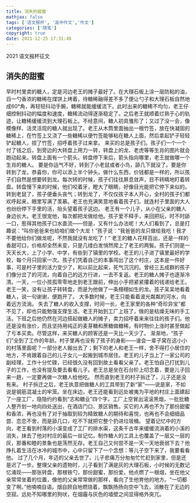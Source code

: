 ```yaml
---
title: 消失的甜蜜
mathjax: false
tags: ['语文报杯', '高中作文','作文']
categories: ['随笔']
copyright: true
date: 2021-12-25 17:31:48
---
```


2021 语文报杯征文

## 消失的甜蜜
早时村里卖的糖人，定是河边老王的摊子最好了。在大理石板上涂一层防粘的油，舀一勺香浓的糖稀在煤饼上烤着，待糖稀融得差不多了便让勺子和大理石板自然地成60°角，再轻轻抖动手腕，糖稀就能缓缓流下。<!-- more -->此时出来的糖稀不均匀，老王仔细控制抖动的幅度和速度，糖稀流动得逐渐稳定了。之后老王就顺着烂熟于心的轨迹，让糖稀缓缓流到大理石板上。不经意间，糖人初具雏形了；又过了没一会，像模像样、活灵活现的糖人就出现了。老王从木筒里面抽出一根竹签，放在快凝固的糖稀上，在竹签上又浇了一些糖稀以便竹签能够粘在糖人上面，然后拿起铲子轻轻铲起糖人，捏了竹签，招呼着孩子过来拿。
来买的总是孩子们。孩子们一个一个付了钱之后，到旁边的大转盘上用力一转，转盘上的龙、老虎等等生肖的图片就会跑动起来。转盘上面有一个箭头。转盘停下来后，箭头指向哪里，老王就做哪一个生肖的糖人。
要是你运气不好，转到了小老鼠或者小鸟，舔几下就没了。要是你转到了龙，恭喜你，你可以添上半个钟头。做什么东西，价钱都是一样的，所以孩子们自然是想要转到龙。每次转的时候，孩子们往往屏息敛声，目不转睛地盯着转盘。转盘慢下来的时候，他们咬着牙，瞪大了眼睛，好像目光能把它停下来似的。转到老鼠了，孩子便垂头丧气；转到龙了，不仅仅孩子本人开心，全村的孩子们都欢呼起来，眼里写满了羡慕。老王也充满笑意地看着孩子们。就连村子里面的大人也纷纷停下手里的活，抬头望着孩子这边。
老王有一个儿子，从小在父亲的糖人身边长大。老王很宠他，每次都把龙做给他。孩子爱不释手，来回把玩，时不时舔一口，惹得其他孩子口水直流——但是，又有什么办法呢！大人们看到了，总是打趣说：“叫你爸爸来也给咱们做个大龙！”孩子说：“我爸爸的龙只做给我吃！我才不要他给你们做龙呢，不然我就没有龙吃了！”
老王的糖人花样百出，还是一样的香甜可口，价格却全然未变，只是几缕白发悄然爬上了老王的两鬓。孩子们则是一天天长大，上了小学、中学，有些到了镇里的学校。老王的儿子进了镇里最好的学校，每个月只回家一次。孩子们凭着自己的本事闯出了这个村庄，这本是一件好事，可是村子里的活力变少了，和以前比起来，死气沉沉的。曾经三五成群的孩子们像分岔了的河流，向着自己的远方行进，一去不复返。老王的糖人摊子也逐渐冷清。一天，一位小孩孤零零地走到老王跟前，伸出小手把紧紧攥着的钱递给老王。老王一笑，没有让孩子转转盘，而是为他做了一条栩栩如生的龙。孩子呆呆地看着糖人，说一句谢谢，便跑开了。
大多数时候，老王只能看着波光粼粼的河水，向着远方流淌。
失去了糖人的收入支撑，时间一长，老王家里的各种“奇珍异宝”都不见了，却也只能勉强支撑生活。老王开始到工厂上班了，做的是枯燥无味的手工活。下班之后他仍然在河边搭起做糖人的摊子，卖力招呼着来来往往的孩子们。他还是没有涨价，而且坚持用纯正的麦芽糖和蔗糖做糖稀，有时物价上涨时甚至做起了亏本买卖。尽管这样，来买糖人的顾客还是一天比一天少了。
渐渐地，“孩子们”全到了工作的年龄。村子里再也没有了孩子的身影——谁会一辈子窝在这小小的村落里面呢？一部分老人搬出去了；剩下的老人和老王一样，舍不得打小居住的地方，不肯跟着自己的儿子女儿一起搬到城市居住。老王的儿子当上了一家公司的副经理，工作十分忙碌，已经很久没有回到故土看看父亲了。老王怕自己打扰到儿子的工作，也没有提及要去看看儿子。老王总是坐在石台阶上叨念着，要是儿子回来一趟，一定要再做一次糖人给他吃。
然而直到老王的村子拆迁了，儿子还是没有来。
村子拆迁之后，老王执意把做糖人的工具带到了新“家”——说是家，不如说是钢筋混凝土的牢笼。坐在床边，老王还能看到远处被夷为平地的村庄上面建起了一座工厂，隐隐约约看到“志和糖业”四个字。工厂上空冒出滚滚黑烟，一批批糖人整齐划一地向四处送出，在酒店门口、景区销售。买它的人再也不为了那份甜蜜和香浓，再也没有了对于抽取到较为精致糖人的期待和喜悦，也再也不会细细品尝、恋恋不舍，而是舔几口，吃不下就把它整个扔进垃圾桶。
望着记忆中的方向，老王看到村落的小溪变成了工厂的排水渠，这条千古年来缓缓流淌着的小溪的消失，抹去了他对村庄的最后一丝记忆。制作糖人的工具上也覆盖了一层又一层的灰，那番和睦的景象也是荡然无存。老王自己又何尝不是一天一天地衰弱下去？他挣扎着生活在冰冷的城市中，心中只留下了一个念想：等儿子空下来了，我要看看他。
过了几个月，年迈的父亲去世了。儿子悲痛万分匆匆忙忙赶到家里，但是还是迟了一步。整理父亲的遗物时，儿子看到了满是灰的大理石板，小时候的无数记忆涌现——那张转盘，那根铁勺，那份甜蜜，那份爱。他点燃了一根烟，坐在他父亲常常坐着的位置，像他的父亲常常做的那样，看向了生他育他的地方。“一切都变了啊。”他喃喃自语。烟自顾自地燃烧着，飘飘扬扬向空中飞去，消散在了无边的空寂。远处不知哪里的狗吠，在烟霾与灰色的墙壁之间显得格外突兀。
